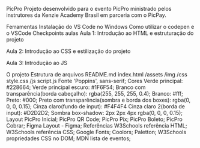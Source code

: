 PicPro
Projeto desenvolvido para o evento PicPro ministrado pelos instrutores da Kenzie Academy Brasil em parceria com o PicPay.

Ferramentas
Instalação do VS Code no Windows
Como utilizar o codepen e o VSCode
Checkpoints aulas
Aula 1: Introdução ao HTML e estruturação do projeto

Aula 2: Introdução ao CSS e estilização do projeto

Aula 3: Introdução ao JS

O projeto
Estrutura de arquivos
README.md
index.html
/assets
/img
/css
style.css
/js
script.js
Fonte
'Poppins', sans-serif;
Cores
Verde principal: #228664;
Verde principal escuro: #1F6F54;
Branco com transparência(borda cabeçalho): rgba(255, 255, 255, 0.4);
Branco: #fff;
Preto: #000;
Preto com transparência(sombra e borda dos boxes): rgba(0, 0, 0, 0.15);
Cinza claro(fundo de input): #F4F4F4
Cinza claro 2(borda de input): #D2D2D2;
Sombra
box-shadow: 2px 2px 4px rgba(0, 0, 0, 0.15);
Layout
PicPro Inicial;
PicPro QR Code;
PicPro Pix;
PicPro Boleto;
PicPro Cobrar;
Figma
Layout - Figma;
Referências
W3Schools referência HTML;
W3Schools referência CSS;
Google Fonts;
Coolors;
Paletton;
W3Schools propriedades CSS no DOM;
MDN lista de eventos;